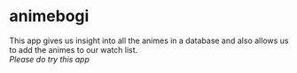# animebogi
This app gives us insight into all the animes in a database and also allows us to add the animes to our watch list.
</br>*Please do try this app*
